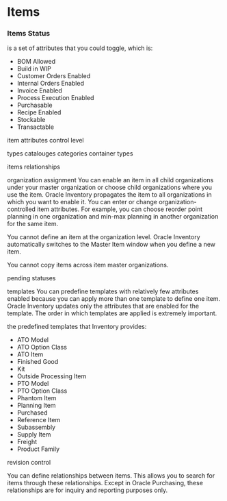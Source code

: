 # Items
### Items Status
is a set of attributes that you could toggle, which is:

- BOM Allowed
- Build in WIP
- Customer Orders Enabled
- Internal Orders Enabled
- Invoice Enabled
- Process Execution Enabled
- Purchasable
- Recipe Enabled
- Stockable
- Transactable


item attributes control level

types
catalouges
categories
container types

items relationships

organization assignment
You can enable an item in all child organizations under your master organization or choose child organizations where you use the item. Oracle Inventory propagates the item to all organizations in which you want to enable it. You can enter or change organization-controlled item attributes. For example, you can choose reorder point planning in one organization and min-max planning in another organization for the same item.


You cannot define an item at the organization level. Oracle Inventory automatically switches to the Master Item window when you define a new item.

You cannot copy items across item master organizations.

pending statuses


templates
You can predefine templates with relatively few attributes enabled because you can apply more than one template to define one item.
Oracle Inventory updates only the attributes that are enabled for the template.
The order in which templates are applied is extremely important.

the predefined templates that Inventory provides:
- ATO Model
- ATO Option Class
- ATO Item
- Finished Good
- Kit
- Outside Processing Item
- PTO Model
- PTO Option Class
- Phantom Item
- Planning Item
- Purchased
- Reference Item
- Subassembly
- Supply Item
- Freight
- Product Family



revision control


You can define relationships between items.  This allows you to search for items through these relationships.  Except in Oracle Purchasing, these relationships are for inquiry and reporting purposes only.
